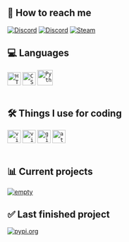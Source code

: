 <!-- [![Auto-Typer](https://readme-typing-svg.demolab.com?font=Roboto&weight=500&size=30&duration=2500&pause=1250&color=7F31CE&center=true&width=435&lines=Welcome+to+my+profile!;I'm+Jaxx%2C+and+I'm+a+developer!)](https://git.io/typing-svg) -->
<h2>👥 How to reach me</h2>

[![Discord](https://img.shields.io/badge/aftxrlifx-blue?logo=discord&logoColor=white)](https://discordapp.com/users/922843169480122388/)
[![Discord](https://img.shields.io/badge/.afterlifx-blue?logo=discord&logoColor=white)](https://discordapp.com/users/358712424221769739/)
[![Steam](https://img.shields.io/badge/jaxx-black?logo=steam&logoColor=white)](https://steamcommunity.com/id/aftxr-lifx/)
</br>

<h2>💻 Languages</h2>
<code><img title="HTML 5" alt="HTML5" width="30px" src="https://cdn.jsdelivr.net/gh/devicons/devicon/icons/html5/html5-original.svg" /></code>
<code><img title="CSS" alt="CSS" width="30px" src="https://cdn.jsdelivr.net/gh/devicons/devicon/icons/css3/css3-original.svg" /></code>
<code><img title="Python" alt="Python" width="35px" src="https://cdn.jsdelivr.net/gh/devicons/devicon/icons/python/python-original.svg" /></code>
</br></br>

<h2>🛠️ Things I use for coding</h2>
<code><img title="Visual Studio Code" alt="visual studio code" width="30px" src="https://cdn.jsdelivr.net/gh/devicons/devicon/icons/vscode/vscode-original.svg" /></code>
<code><img title="Visual Studio Code" alt="visual studio code" width="30px" src="https://cdn.jsdelivr.net/gh/devicons/devicon@latest/icons/intellij/intellij-original.svg" /></code>
<code><img title="GitHub" alt="github" width="30px" src="https://cdn.jsdelivr.net/gh/devicons/devicon/icons/github/github-original.svg" /></code>
<code><img title="Atom" alt="atom" width="30px" src="https://cdn.jsdelivr.net/gh/devicons/devicon/icons/atom/atom-original.svg" /></code>
</br></br>

<h2>📊 Current projects</h2>

[![empty](https://img.shields.io/badge/empty-gray?logo=github&logoColor=light-gray)](https://example.com/)

<h2>✅ Last finished project</h2>

[![pypi.org](https://img.shields.io/badge/HexHue-magenta?logo=github&logoColor=light-gray)](https://pypi.org/project/HexHue/)
